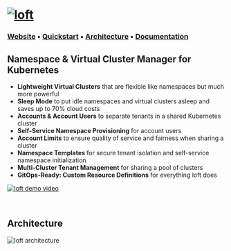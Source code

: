 <h1><a href="https://loft.sh/"><img src="docs/static/media/loft-logo.svg" alt="loft"></a></h1>

### **[Website](https://loft.sh/)** • **[Quickstart](https://loft.sh/docs/quickstart)** • **[Architecture](#architecture)** • **[Documentation](https://loft.sh/docs/introduction)**

## Namespace & Virtual Cluster Manager for Kubernetes
- **Lightweight Virtual Clusters** that are flexible like namespaces but much more powerful
- **Sleep Mode** to put idle namespaces and virtual clusters asleep and saves up to 70% cloud costs
- **Accounts & Account Users** to separate tenants in a shared Kubernetes cluster
- **Self-Service Namespace Provisioning** for account users
- **Account Limits** to ensure quality of service and fairness when sharing a cluster
- **Namespace Templates** for secure tenant isolation and self-service namespace initialization
- **Multi-Cluster Tenant Management** for sharing a pool of clusters
- **GitOps-Ready: Custom Resource Definitions** for everything loft does

[![loft demo video](docs/static/media/loft-teaser.gif)](https://loft.sh/)


<br>

## Architecture

![loft architecture](docs/static/media/v1/loft-architecture.svg)

<br>
